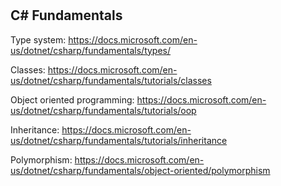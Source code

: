 #

## C# Fundamentals

Type system:
https://docs.microsoft.com/en-us/dotnet/csharp/fundamentals/types/

Classes:
https://docs.microsoft.com/en-us/dotnet/csharp/fundamentals/tutorials/classes

Object oriented programming:
https://docs.microsoft.com/en-us/dotnet/csharp/fundamentals/tutorials/oop

Inheritance:
https://docs.microsoft.com/en-us/dotnet/csharp/fundamentals/tutorials/inheritance

Polymorphism:
https://docs.microsoft.com/en-us/dotnet/csharp/fundamentals/object-oriented/polymorphism
